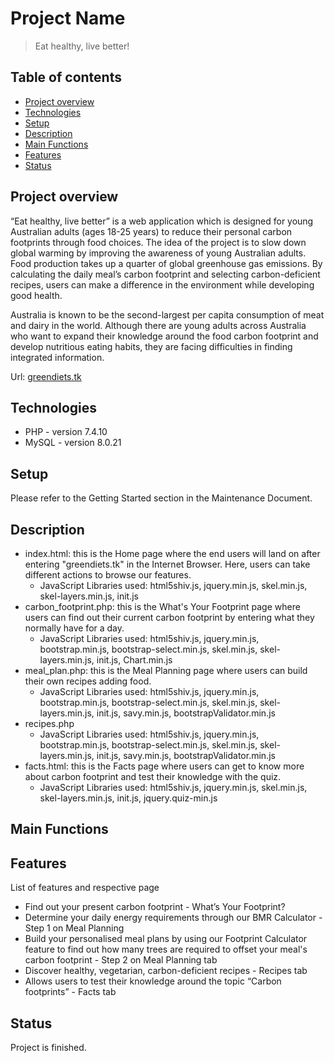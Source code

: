 # Project Name
> Eat healthy, live better!

## Table of contents
* [Project overview](#project-overview)
* [Technologies](#technologies)
* [Setup](#setup)
* [Description](#description)
* [Main Functions](#main-functions)
* [Features](#features)
* [Status](#status)

## Project overview
“Eat healthy, live better” is a web application which is designed for young Australian adults (ages 18-25 years) to reduce their personal carbon footprints through food choices. The idea of the project is to slow down global warming by improving the awareness of young Australian adults. Food production takes up a quarter of global greenhouse gas emissions. By calculating the daily meal’s carbon footprint and selecting carbon-deficient recipes, users can make a difference in the environment while developing good health. 

Australia is known to be the second-largest per capita consumption of meat and dairy in the world. Although there are young adults across Australia who want to expand their knowledge around the food carbon footprint and develop nutritious eating habits, they are facing difficulties in finding integrated information. 

Url: [greendiets.tk](#https://greendiets.tk/)

## Technologies
* PHP - version 7.4.10 
* MySQL - version 8.0.21

## Setup
Please refer to the Getting Started section in the Maintenance Document.

## Description 
* index.html: this is the Home page where the end users will land on after entering "greendiets.tk" in the Internet Browser. Here, users can take different actions to browse our features. 
  * JavaScript Libraries used: html5shiv.js, jquery.min.js, skel.min.js, skel-layers.min.js, init.js
* carbon_footprint.php: this is the What's Your Footprint page where users can find out their current carbon footprint by entering what they normally have for a day. 
  * JavaScript Libraries used: html5shiv.js, jquery.min.js, bootstrap.min.js, bootstrap-select.min.js, skel.min.js, skel-layers.min.js, init.js, Chart.min.js
* meal_plan.php: this is the Meal Planning page where users can build their own recipes adding food.
  * JavaScript Libraries used: html5shiv.js, jquery.min.js, bootstrap.min.js, bootstrap-select.min.js, skel.min.js, skel-layers.min.js, init.js, savy.min.js, bootstrapValidator.min.js
* recipes.php
  * JavaScript Libraries used: html5shiv.js, jquery.min.js, bootstrap.min.js, bootstrap-select.min.js, skel.min.js, skel-layers.min.js, init.js, savy.min.js, bootstrapValidator.min.js
* facts.html: this is the Facts page where users can get to know more about carbon footprint and test their knowledge with the quiz. 
  * JavaScript Libraries used: html5shiv.js, jquery.min.js, skel.min.js, skel-layers.min.js, init.js, jquery.quiz-min.js

## Main Functions

## Features
List of features and respective page
* Find out your present carbon footprint - What’s Your Footprint?
* Determine your daily energy requirements through our BMR Calculator - Step 1 on Meal Planning
* Build your personalised meal plans by using our Footprint Calculator feature to find out how many trees are required to offset your meal's carbon footprint - Step 2 on Meal Planning tab
* Discover healthy, vegetarian, carbon-deficient recipes - Recipes tab
* Allows users to test their knowledge around the topic “Carbon footprints” - Facts tab

## Status
Project is finished.
